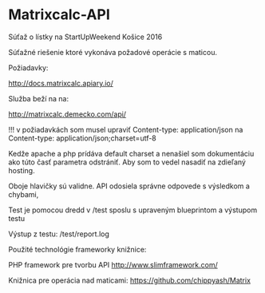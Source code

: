 # Matrixcalc-API

Súťaž o lístky na StartUpWeekend Košice 2016 


Súťažné riešenie ktoré vykonáva požadové operácie s maticou. 

Požiadavky:

http://docs.matrixcalc.apiary.io/


Služba beží na na: 

http://matrixcalc.demecko.com/api/


!!! v požiadavkách som musel upraviť 
Content-type: application/json
na 
Content-type: application/json;charset=utf-8    

Kedže apache a php prídáva default charset a nenašiel som dokumentáciu ako túto časť parametra odstrániť. Aby som to vedel nasadiť na zdieľaný hosting.

Oboje hlavičky sú validne. API odosiela správne odpovede s výsledkom a chybami, 

Test je pomocou  dredd v /test sposlu s upraveným blueprintom a výstupom testu 

Výstup z testu: /test/report.log 










Použité technológie frameworky knižnice: 

PHP framework pre tvorbu API 
http://www.slimframework.com/

Knižnica pre operácia nad maticami:
https://github.com/chippyash/Matrix
